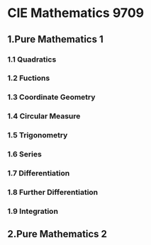 # CIE Mathematics 9709

## 1.Pure Mathematics 1

### 1.1 Quadratics

### 1.2 Fuctions

### 1.3 Coordinate Geometry

### 1.4 Circular Measure

### 1.5 Trigonometry

### 1.6 Series

### 1.7 Differentiation

### 1.8 Further Differentiation

### 1.9 Integration

## 2.Pure Mathematics 2
